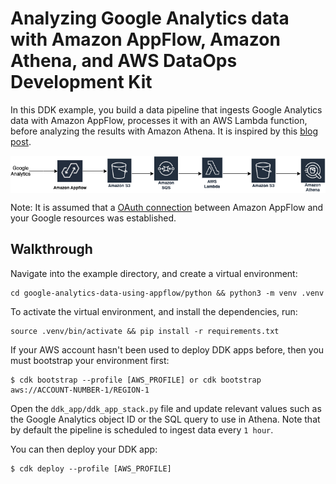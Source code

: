 # Analyzing Google Analytics data with Amazon AppFlow, Amazon Athena, and AWS DataOps Development Kit

In this DDK example, you build a data pipeline that ingests Google Analytics data with Amazon AppFlow, processes it with an AWS Lambda function, before analyzing the results with Amazon Athena. It is inspired by this [blog post](https://aws.amazon.com/blogs/big-data/analyzing-google-analytics-data-with-amazon-appflow-and-amazon-athena/).

<img align="center" src="docs/_static/appflow_athena.png">

Note: It is assumed that a [OAuth connection](https://docs.aws.amazon.com/appflow/latest/userguide/google-analytics.html) between Amazon AppFlow and your Google resources was established.

## Walkthrough

Navigate into the example directory, and create a virtual environment:

```console
cd google-analytics-data-using-appflow/python && python3 -m venv .venv
```

To activate the virtual environment, and install the dependencies, run:

```console
source .venv/bin/activate && pip install -r requirements.txt
```

If your AWS account hasn't been used to deploy DDK apps before, then you must bootstrap your environment first:

```console
$ cdk bootstrap --profile [AWS_PROFILE] or cdk bootstrap aws://ACCOUNT-NUMBER-1/REGION-1
```

Open the `ddk_app/ddk_app_stack.py` file and update relevant values such as the Google Analytics object ID or the SQL query to use in Athena. Note that by default the pipeline is scheduled to ingest data every `1 hour`.

You can then deploy your DDK app:

```console
$ cdk deploy --profile [AWS_PROFILE]
```
